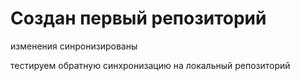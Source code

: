 # Создан первый репозиторий

изменения синронизированы

тестируем обратную синхронизацию на локальный репозиторий

